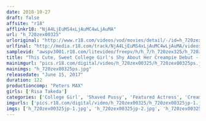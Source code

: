 ```yaml
---
date: 2018-10-27
draft: false
affsite: "r18"
afflinkr18: "NjA4LjEuMS4xLjAuMC4wLjAuMA"
url: "h_720zex00325"
urloriginal: "http://www.r18.com/videos/vod/movies/detail/-/id=h_720zex00325"
urlfinal: "http://media.r18.com/track/NjA4LjEuMS4xLjAuMC4wLjAuMA/videos/vod/movies/detail/-/id=h_720zex00325"
samplevid: "awspv3001.r18.com/litevideo/freepv/h/h_7/h_720zex325/h_720zex325_dmb_w.mp4"
title: "This Cute, Sweet College Girl's Shy About Her Creampie Debut - But So Sensitive That She's Screaming And Squirting All Over The Pillow Risa Takeda"
mainimgurl: "pics.r18.com/digital/video/h_720zex00325/h_720zex00325ps.jpg"
mainimgs: "h_720zex00325ps.jpg"
releasedate: "June 15, 2017"
duration: 122
productioncomp: "Peters MAX"
girls: ['Risa Takeda']
categories: ['College Girl', 'Shaved Pussy', 'Featured Actress', 'Creampie', 'Squirting', 'Sex Toys', 'Hi-Def']
imgurls: ['pics.r18.com/digital/video/h_720zex00325/h_720zex00325jp-1.jpg', 'pics.r18.com/digital/video/h_720zex00325/h_720zex00325jp-2.jpg', 'pics.r18.com/digital/video/h_720zex00325/h_720zex00325jp-3.jpg', 'pics.r18.com/digital/video/h_720zex00325/h_720zex00325jp-4.jpg', 'pics.r18.com/digital/video/h_720zex00325/h_720zex00325jp-5.jpg', 'pics.r18.com/digital/video/h_720zex00325/h_720zex00325jp-6.jpg', 'pics.r18.com/digital/video/h_720zex00325/h_720zex00325jp-7.jpg', 'pics.r18.com/digital/video/h_720zex00325/h_720zex00325jp-8.jpg', 'pics.r18.com/digital/video/h_720zex00325/h_720zex00325jp-9.jpg', 'pics.r18.com/digital/video/h_720zex00325/h_720zex00325jp-10.jpg', 'pics.r18.com/digital/video/h_720zex00325/h_720zex00325jp-11.jpg', 'pics.r18.com/digital/video/h_720zex00325/h_720zex00325jp-12.jpg', 'pics.r18.com/digital/video/h_720zex00325/h_720zex00325jp-13.jpg', 'pics.r18.com/digital/video/h_720zex00325/h_720zex00325jp-14.jpg', 'pics.r18.com/digital/video/h_720zex00325/h_720zex00325jp-15.jpg', 'pics.r18.com/digital/video/h_720zex00325/h_720zex00325jp-16.jpg', 'pics.r18.com/digital/video/h_720zex00325/h_720zex00325jp-17.jpg', 'pics.r18.com/digital/video/h_720zex00325/h_720zex00325jp-18.jpg', 'pics.r18.com/digital/video/h_720zex00325/h_720zex00325jp-19.jpg', 'pics.r18.com/digital/video/h_720zex00325/h_720zex00325jp-20.jpg']
imgs: ['h_720zex00325jp-1.jpg', 'h_720zex00325jp-2.jpg', 'h_720zex00325jp-3.jpg', 'h_720zex00325jp-4.jpg', 'h_720zex00325jp-5.jpg', 'h_720zex00325jp-6.jpg', 'h_720zex00325jp-7.jpg', 'h_720zex00325jp-8.jpg', 'h_720zex00325jp-9.jpg', 'h_720zex00325jp-10.jpg', 'h_720zex00325jp-11.jpg', 'h_720zex00325jp-12.jpg', 'h_720zex00325jp-13.jpg', 'h_720zex00325jp-14.jpg', 'h_720zex00325jp-15.jpg', 'h_720zex00325jp-16.jpg', 'h_720zex00325jp-17.jpg', 'h_720zex00325jp-18.jpg', 'h_720zex00325jp-19.jpg', 'h_720zex00325jp-20.jpg']
---
```

